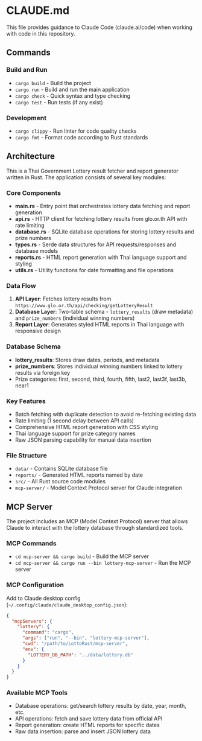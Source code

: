 # CLAUDE.md

This file provides guidance to Claude Code (claude.ai/code) when working with code in this repository.

## Commands

### Build and Run
- `cargo build` - Build the project
- `cargo run` - Build and run the main application
- `cargo check` - Quick syntax and type checking
- `cargo test` - Run tests (if any exist)

### Development
- `cargo clippy` - Run linter for code quality checks
- `cargo fmt` - Format code according to Rust standards

## Architecture

This is a Thai Government Lottery result fetcher and report generator written in Rust. The application consists of several key modules:

### Core Components

- **main.rs** - Entry point that orchestrates lottery data fetching and report generation
- **api.rs** - HTTP client for fetching lottery results from glo.or.th API with rate limiting
- **database.rs** - SQLite database operations for storing lottery results and prize numbers
- **types.rs** - Serde data structures for API requests/responses and database models
- **reports.rs** - HTML report generation with Thai language support and styling
- **utils.rs** - Utility functions for date formatting and file operations

### Data Flow

1. **API Layer**: Fetches lottery results from `https://www.glo.or.th/api/checking/getLotteryResult`
2. **Database Layer**: Two-table schema - `lottery_results` (draw metadata) and `prize_numbers` (individual winning numbers)
3. **Report Layer**: Generates styled HTML reports in Thai language with responsive design

### Database Schema

- **lottery_results**: Stores draw dates, periods, and metadata
- **prize_numbers**: Stores individual winning numbers linked to lottery results via foreign key
- Prize categories: first, second, third, fourth, fifth, last2, last3f, last3b, near1

### Key Features

- Batch fetching with duplicate detection to avoid re-fetching existing data
- Rate limiting (1 second delay between API calls)
- Comprehensive HTML report generation with CSS styling
- Thai language support for prize category names
- Raw JSON parsing capability for manual data insertion

### File Structure

- `data/` - Contains SQLite database file
- `reports/` - Generated HTML reports named by date
- `src/` - All Rust source code modules
- `mcp-server/` - Model Context Protocol server for Claude integration

## MCP Server

The project includes an MCP (Model Context Protocol) server that allows Claude to interact with the lottery database through standardized tools.

### MCP Commands
- `cd mcp-server && cargo build` - Build the MCP server
- `cd mcp-server && cargo run --bin lottery-mcp-server` - Run the MCP server

### MCP Configuration
Add to Claude desktop config (`~/.config/claude/claude_desktop_config.json`):
```json
{
  "mcpServers": {
    "lottery": {
      "command": "cargo",
      "args": ["run", "--bin", "lottery-mcp-server"],
      "cwd": "/path/to/LottoRust/mcp-server",
      "env": {
        "LOTTERY_DB_PATH": "../data/lottery.db"
      }
    }
  }
}
```

### Available MCP Tools
- Database operations: get/search lottery results by date, year, month, etc.
- API operations: fetch and save lottery data from official API
- Report generation: create HTML reports for specific dates
- Raw data insertion: parse and insert JSON lottery data